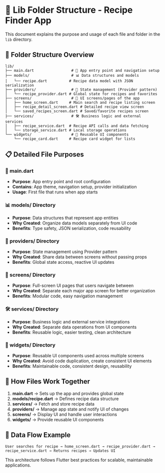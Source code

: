# 📁 Lib Folder Structure - Recipe Finder App

This document explains the purpose and usage of each file and folder in the `lib` directory.

## 📂 **Folder Structure Overview**

```
lib/
├── main.dart                 # 🚀 App entry point and navigation setup
├── models/                   # 📊 Data structures and models
│   └── recipe.dart          # Recipe data model with JSON serialization
├── providers/                # 🔄 State management (Provider pattern)
│   └── recipe_provider.dart # Global state for recipes and favorites
├── screens/                  # 📱 UI screens/pages of the app
│   ├── home_screen.dart     # Main search and recipe listing screen
│   ├── recipe_detail_screen.dart # Detailed recipe view screen
│   └── saved_recipes_screen.dart # Saved/favorite recipes screen
├── services/                 # 🛠️ Business logic and external services
│   ├── recipe_service.dart  # Recipe API calls and data fetching
│   └── storage_service.dart # Local storage operations
└── widgets/                  # 🧩 Reusable UI components
    └── recipe_card.dart     # Recipe card widget for lists
```

## 📋 **Detailed File Purposes**

### **🚀 main.dart**
- **Purpose**: App entry point and root configuration
- **Contains**: App theme, navigation setup, provider initialization
- **Usage**: First file that runs when app starts

### **📊 models/ Directory**
- **Purpose**: Data structures that represent app entities
- **Why Created**: Organize data models separately from UI code
- **Benefits**: Type safety, JSON serialization, code reusability

### **🔄 providers/ Directory**
- **Purpose**: State management using Provider pattern
- **Why Created**: Share data between screens without passing props
- **Benefits**: Global state access, reactive UI updates

### **📱 screens/ Directory**
- **Purpose**: Full-screen UI pages that users navigate between
- **Why Created**: Separate each major app screen for better organization
- **Benefits**: Modular code, easy navigation management

### **🛠️ services/ Directory**
- **Purpose**: Business logic and external service integrations
- **Why Created**: Separate data operations from UI components
- **Benefits**: Reusable logic, easier testing, clean architecture

### **🧩 widgets/ Directory**
- **Purpose**: Reusable UI components used across multiple screens
- **Why Created**: Avoid code duplication, create consistent UI elements
- **Benefits**: Maintainable code, consistent design, reusability

## 🔗 **How Files Work Together**

1. **main.dart** → Sets up the app and provides global state
2. **models/recipe.dart** → Defines recipe data structure
3. **services/** → Fetch and store recipe data
4. **providers/** → Manage app state and notify UI of changes
5. **screens/** → Display UI and handle user interactions
6. **widgets/** → Provide reusable UI components

## 🚀 **Data Flow Example**

```
User searches for recipe → home_screen.dart → recipe_provider.dart → recipe_service.dart → Returns recipes → Updates UI
```

This architecture follows Flutter best practices for scalable, maintainable applications.

